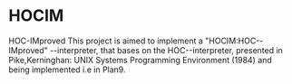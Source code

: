 # HOCIM
HOC-IMproved
This project is aimed to implement a "HOCIM:HOC--IMproved" --interpreter, that bases on the HOC--interpreter, presented in 
Pike,Kerninghan: UNIX Systems Programming Environment (1984) and being implemented i.e in Plan9.


